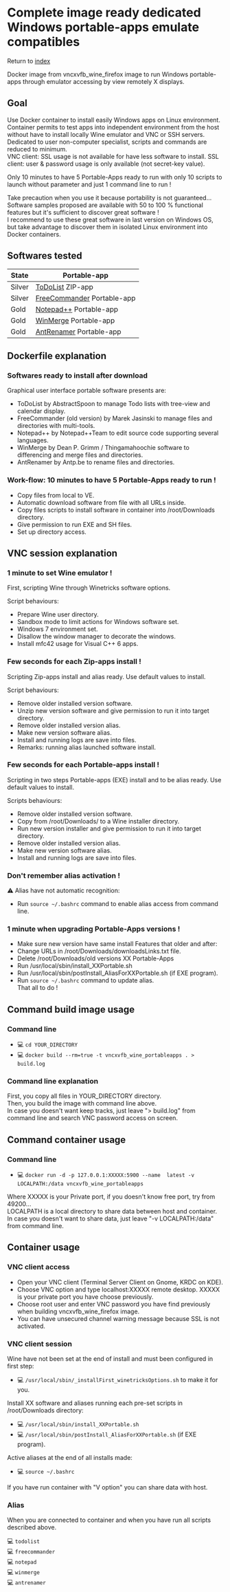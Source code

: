 Complete image ready dedicated Windows portable-apps emulate compatibles
========================================================================

Return to [index](https://github.com/marchandd/vncxvfb_wine_portableapps/ "Index")

Docker image from vncxvfb_wine_firefox image to run Windows portable-apps
through emulator accessing by view remotely X displays.

Goal
----

Use Docker container to install easily Windows apps on Linux environment.  
Container permits to test apps into independent environment from the host 
without have to install locally Wine emulator and VNC or SSH servers.  
Dedicated to user non-computer specialist, scripts and commands are reduced to minimum.  
VNC client: SSL usage is not available for have less software to install.
SSL client: user & password usage is only available (not secret-key value).

Only 10 minutes to have 5 Portable-Apps ready to run with only 10 scripts to 
launch without parameter and just 1 command line to run !

Take precaution when you use it because portability is not guaranteed...  
Software samples proposed are available with 50 to 100 % functional features 
but it's sufficient to discover great software !  
I recommend to use these great software in last version on Windows OS,
but take advantage to discover them in isolated Linux environment into 
Docker containers.

Softwares tested
----------------

| State | Portable-app  
| --- | ---  
| Silver | [ToDoList](https://github.com/marchandd/vncxvfb_wine_portableapps/blob/master/docs/todolist.md "ToDoList_Details") ZIP-app  
| Silver | [FreeCommander](https://github.com/marchandd/vncxvfb_wine_portableapps/blob/master/docs/freecommander.md "FreeCommander_Details") Portable-app  
| Gold | [Notepad++](https://github.com/marchandd/vncxvfb_wine_portableapps/blob/master/docs/notepad.md "Notepad++_Details") Portable-app  
| Gold | [WinMerge](https://github.com/marchandd/vncxvfb_wine_portableapps/blob/master/docs/winmerge.md "WinMerge_Details") Portable-app  
| Gold | [AntRenamer](https://github.com/marchandd/vncxvfb_wine_portableapps/blob/master/docs/antrenamer.md "AntRenamer_Details") Portable-app  

Dockerfile explanation
----------------------

### Softwares ready to install after download

Graphical user interface portable software presents are:
- ToDoList by AbstractSpoon to manage Todo lists with tree-view and 
calendar display.
- FreeCommander (old version) by Marek Jasinski to manage files and directories 
with multi-tools.
- Notepad++ by Notepad++Team to edit source code supporting several languages.
- WinMerge by Dean P. Grimm / Thingamahoochie software to differencing and 
merge files and directories.
- AntRenamer by Antp.be to rename files and directories.

### Work-flow: 10 minutes to have 5 Portable-Apps ready to run !

- Copy files from local to VE.
- Automatic download software from file with all URLs inside.
- Copy files scripts to install software in container into /root/Downloads 
  directory.
- Give permission to run EXE and SH files.
- Set up directory access.

VNC session explanation
-----------------------

### 1 minute to set Wine emulator !

First, scripting Wine through Winetricks software options.

Script behaviours:
- Prepare Wine user directory.
- Sandbox mode to limit actions for Windows software set.
- Windows 7 environment set.
- Disallow the window manager to decorate the windows.
- Install mfc42 usage for Visual C++ 6 apps.

### Few seconds for each Zip-apps install !

Scripting Zip-apps install and alias ready. Use default values to install.

Script behaviours:
- Remove older installed version software.
- Unzip new version software and give permission to run it into target directory.
- Remove older installed version alias.
- Make new version software alias.
- Install and running logs are save into files.
- Remarks: running alias launched software install.

### Few seconds for each Portable-apps install !

Scripting in two steps Portable-apps (EXE) install and to be alias ready.
Use default values to install.

Scripts behaviours:
- Remove older installed version software.
- Copy from /root/Downloads/ to a Wine installer directory.
- Run new version installer and give permission to run it into target directory.
- Remove older installed version alias.
- Make new version software alias.
- Install and running logs are save into files.

### Don't remember alias activation !

:warning: Alias have not automatic recognition:
- Run `source ~/.bashrc` command to enable alias access from command line.

### 1 minute when upgrading Portable-Apps versions !

- Make sure new version have same install Features that older and after: 
- Change URLs in /root/Downloads/downloadsLinks.txt file.
- Delete /root/Downloads/old versions XX Portable-Apps
- Run /usr/local/sbin/install_XXPortable.sh
- Run /usr/local/sbin/postInstall_AliasForXXPortable.sh (if EXE program).
- Run `source ~/.bashrc` command to update alias.  
That all to do !

Command build image usage
-------------------------

### Command line

- :computer: `cd YOUR_DIRECTORY`
- :computer: `docker build --rm=true -t vncxvfb_wine_portableapps . > 
build.log`

### Command line explanation

First, you copy all files in YOUR_DIRECTORY directory.  
Then, you build the image with command line above.  
In case you doesn't want keep tracks, just leave "> build.log" from command 
line and search VNC password access on screen.

Command container usage
-----------------------

### Command line

- :computer: `docker run -d -p 127.0.0.1:XXXXX:5900 --name 
latest -v LOCALPATH:/data vncxvfb_wine_portableapps`

Where XXXXX is your Private port, if you doesn't know free port, try from 
49200...  
LOCALPATH is a local directory to share data between host and container.
In case you doesn't want to share data, just leave "-v LOCALPATH:/data" 
from command line.

Container usage
---------------

### VNC client access

- Open your VNC client (Terminal Server Client on Gnome, KRDC on KDE).
- Choose VNC option and type localhost:XXXXX remote desktop.
  XXXXX is your private port you have choose previously.
- Choose root user and enter VNC password you have find previously when 
  building vncxvfb_wine_firefox image.
- You can have unsecured channel warning message because SSL is not activated.

### VNC client session

Wine have not been set at the end of install and must been configured in 
first step:
- :computer: `/usr/local/sbin/_installFirst_winetricksOptions.sh` to make 
it for you.

Install XX software and aliases running each pre-set scripts in 
/root/Downloads directory:
- :computer: `/usr/local/sbin/install_XXPortable.sh`
- :computer: `/usr/local/sbin/postInstall_AliasForXXPortable.sh` (if EXE 
program).

Active aliases at the end of all installs made:
- :computer: `source ~/.bashrc`

If you have run container with "V option" you can share data with host.

### Alias

When you are connected to container and when you have run all scripts described above.

:computer: `todolist`  
:computer: `freecommander`  
:computer: `notepad`  
:computer: `winmerge`  
:computer: `antrenamer`
